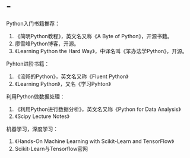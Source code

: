 # -
Python入门书籍推荐：

1. 《简明Python教程》，英文名又称《A Byte of Python》，开源书籍。
2. 廖雪峰Python博客，开源。
3. 《Learning Python the Hard Way》，中译名叫《笨办法学Python》，开源。

Pyhton进阶书籍：
1. 《流畅的Python》，英文名又称《Fluent Python》
2. 《Learning Python》，又名《学习Pyhton》

利用Python做数据处理：
1. 《利用Python进行数据分析》，英文名又称《Python for  Data Analysis》
2. 《Scipy Lecture Notes》

机器学习，深度学习：
1. 《Hands-On Machine Learning with Scikit-Learn and TensorFlow》
2. Scikit-Learn与Tensorflow官网

